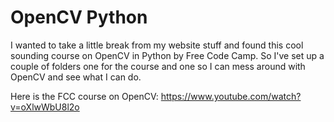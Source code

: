 # OpenCV Python

I wanted to take a little break from my website stuff and found this cool sounding course on OpenCV in Python by Free Code Camp. So I've set up a couple of folders one for the course and one so I can mess around with OpenCV and see what I can do.

Here is the FCC course on OpenCV: https://www.youtube.com/watch?v=oXlwWbU8l2o